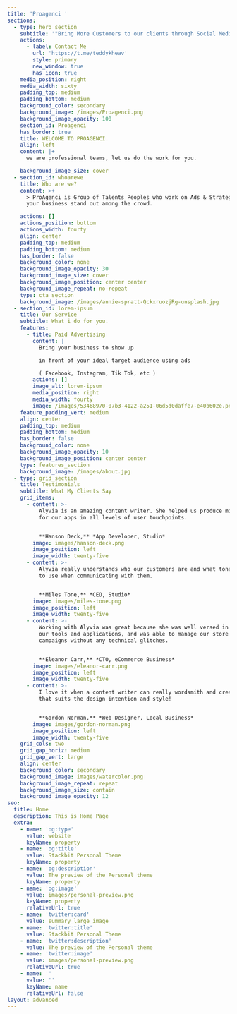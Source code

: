```yaml
---
title: 'Proagenci '
sections:
  - type: hero_section
    subtitle: '"Bring More Customers to our clients through Social Media Advertising."'
    actions:
      - label: Contact Me
        url: 'https://t.me/teddykheav'
        style: primary
        new_window: true
        has_icon: true
    media_position: right
    media_width: sixty
    padding_top: medium
    padding_bottom: medium
    background_color: secondary
    background_image: /images/Proagenci.png
    background_image_opacity: 100
    section_id: Proagenci
    has_border: true
    title: WELCOME TO PROAGENCI.
    align: left
    content: |+
      we are professional teams, let us do the work for you.

    background_image_size: cover
  - section_id: whoarewe
    title: Who are we?
    content: >+
      > ProAgenci is Group of Talents Peoples who work on Ads & Strategy bring
      your business stand out among the crowd.

    actions: []
    actions_position: bottom
    actions_width: fourty
    align: center
    padding_top: medium
    padding_bottom: medium
    has_border: false
    background_color: none
    background_image_opacity: 30
    background_image_size: cover
    background_image_position: center center
    background_image_repeat: no-repeat
    type: cta_section
    background_image: /images/annie-spratt-QckxruozjRg-unsplash.jpg
  - section_id: lorem-ipsum
    title: Our Service
    subtitle: What i do for you.
    features:
      - title: Paid Advertising
        content: |
          Bring your business to show up

          in front of your ideal target audience using ads

          ( Facebook, Instagram, Tik Tok, etc )
        actions: []
        image_alt: lorem-ipsum
        media_position: right
        media_width: fourty
        image: /images/53468970-07b3-4122-a251-06d5d0daffe7-e40b602e.png
    feature_padding_vert: medium
    align: center
    padding_top: medium
    padding_bottom: medium
    has_border: false
    background_color: none
    background_image_opacity: 10
    background_image_position: center center
    type: features_section
    background_image: /images/about.jpg
  - type: grid_section
    title: Testimonials
    subtitle: What My Clients Say
    grid_items:
      - content: >-
          Alyvia is an amazing content writer. She helped us produce microcopy
          for our apps in all levels of user touchpoints.


          **Hanson Deck,** *App Developer, Studio*
        image: images/hanson-deck.png
        image_position: left
        image_width: twenty-five
      - content: >-
          Alyvia really understands who our customers are and what tone of voice
          to use when communicating with them.


          **Miles Tone,** *CEO, Studio*
        image: images/miles-tone.png
        image_position: left
        image_width: twenty-five
      - content: >-
          Working with Alyvia was great because she was well versed in all of
          our tools and applications, and was able to manage our store and
          campaigns without any technical glitches.


          **Eleanor Carr,** *CTO, eCommerce Business*
        image: images/eleanor-carr.png
        image_position: left
        image_width: twenty-five
      - content: >-
          I love it when a content writer can really wordsmith and create copy
          that suits the design intention and style!


          **Gordon Norman,** *Web Designer, Local Business*
        image: images/gordon-norman.png
        image_position: left
        image_width: twenty-five
    grid_cols: two
    grid_gap_horiz: medium
    grid_gap_vert: large
    align: center
    background_color: secondary
    background_image: images/watercolor.png
    background_image_repeat: repeat
    background_image_size: contain
    background_image_opacity: 12
seo:
  title: Home
  description: This is Home Page
  extra:
    - name: 'og:type'
      value: website
      keyName: property
    - name: 'og:title'
      value: Stackbit Personal Theme
      keyName: property
    - name: 'og:description'
      value: The preview of the Personal theme
      keyName: property
    - name: 'og:image'
      value: images/personal-preview.png
      keyName: property
      relativeUrl: true
    - name: 'twitter:card'
      value: summary_large_image
    - name: 'twitter:title'
      value: Stackbit Personal Theme
    - name: 'twitter:description'
      value: The preview of the Personal theme
    - name: 'twitter:image'
      value: images/personal-preview.png
      relativeUrl: true
    - name: ''
      value: ''
      keyName: name
      relativeUrl: false
layout: advanced
---
```

